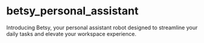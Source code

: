 # betsy_personal_assistant
Introducing Betsy, your personal assistant robot designed to streamline your daily tasks and elevate your workspace experience.
